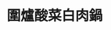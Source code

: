 ---
title: "圍爐酸菜白肉鍋"
description: "圍爐酸菜白肉鍋"
layout: shop
keywords:
  - 美食競賽
  - 台灣美食
  - 美食精選
datePublished: "2025-06-30"
dateModified: "2025-07-05"
city: "台北市"
district: "大安區"
address: "台北市大安區仁愛路四段345巷4弄36號"
phone: "0227313439"
geo: "25.038910754761208, 121.55166428516513"
google_map: "https://maps.app.goo.gl/ffMmmFf3H9qLu88u5"
footinder: "https://footinder.com.tw/%E5%8F%B0%E5%8C%97%E5%B8%82%E5%A4%A7%E5%AE%89%E5%8D%80/33199/"
official: "http://www.weiluhotpot.com.tw/"
award:
  - name: "500盤"
    year: "2024"
    entries:
      - dishes:
          - "酸菜白肉鍋"

---